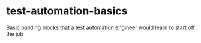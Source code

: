 # test-automation-basics
Basic building blocks that a test automation engineer would learn to start off the job
